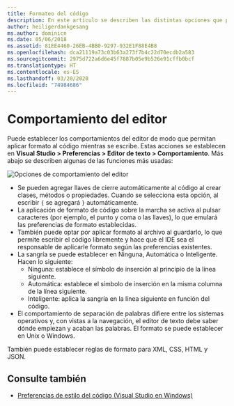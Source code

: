 ```yaml
---
title: Formateo del código
description: En este artículo se describen las distintas opciones que pueden usarse para modificar el comportamiento del editor de texto en Visual Studio para Mac
author: heiligerdankgesang
ms.author: dominicn
ms.date: 05/06/2018
ms.assetid: 81EE4460-26EB-4BB0-9297-932E1F88E4B8
ms.openlocfilehash: dca21119a73c03b63a273f7b4c22d70ecdb2a583
ms.sourcegitcommit: 2975d722a6d6e45f7887b05e9b526e91cffb0bcf
ms.translationtype: HT
ms.contentlocale: es-ES
ms.lasthandoff: 03/20/2020
ms.locfileid: "74984686"
---
```

# <a name="editor-behavior"></a>Comportamiento del editor

Puede establecer los comportamientos del editor de modo que permitan aplicar formato al código mientras se escribe. Estas acciones se establecen en **Visual Studio > Preferencias > Editor de texto > Comportamiento**. Más abajo se describen algunas de las funciones más usadas:

![Opciones de comportamiento del editor](media/source-editor-image9.png)

* Se pueden agregar llaves de cierre automáticamente al código al crear clases, métodos o propiedades. Cuando se selecciona esta opción, al escribir `{` se agregará `}` automáticamente.
* La aplicación de formato de código sobre la marcha se activa al pulsar caracteres (por ejemplo, el punto y coma o las llaves), lo que emulará las preferencias de formato establecidas.
* También puede optar por aplicar formato al archivo al guardarlo, lo que permite escribir el código libremente y hace que el IDE sea el responsable de aplicarle formato según las preferencias existentes.
* La sangría se puede establecer en Ninguna, Automática o Inteligente. Hacen lo siguiente:
  * Ninguna: establece el símbolo de inserción al principio de la línea siguiente.
  * Automática: establece el símbolo de inserción en la misma columna de la línea siguiente.
  * Inteligente: aplica la sangría en la línea siguiente en función del código.
* El comportamiento de separación de palabras difiere entre los sistemas operativos y, con vistas a la navegación, el editor de texto debe saber dónde empiezan y acaban las palabras. El formato se puede establecer en Unix o Windows.

También puede establecer reglas de formato para XML, CSS, HTML y JSON.

## <a name="see-also"></a>Consulte también

- [Preferencias de estilo del código (Visual Studio en Windows)](/visualstudio/ide/code-styles-and-quick-actions)
